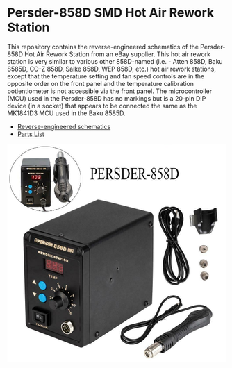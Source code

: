 # Persder-858D SMD Hot Air Rework Station

This repository contains the reverse-engineered schematics of the Persder-858D Hot Air Rework Station
from an eBay supplier.
This hot air rework station is very similar to various other 858D-named (i.e.  - Atten 858D, Baku 8585D,
CO-Z 858D, Saike 858D, WEP 858D, etc.) hot air rework stations, except that the temperature setting
and fan speed controls are in the opposite order on the front panel and the temperature calibration 
potientiometer is not accessible via the front panel.
The microcontroller (MCU) used in the Persder-858D has no markings but is a 20-pin DIP device
(in a socket) that appears to be connected the same as the MK1841D3 MCU used in the Baku 8585D.

* [Reverse-engineered schematics](Persder-858D_Schematic.pdf)
* [Parts List](Parts.txt)

![Persder-858D](s-l1600.jpg)

